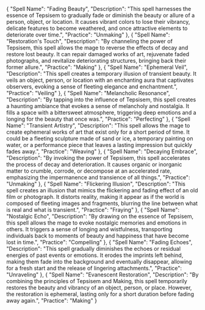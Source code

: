 {
  "Spell Name": "Fading Beauty",
  "Description": "This spell harnesses the essence of Tepsisem to gradually fade or diminish the beauty or allure of a person, object, or location. It causes vibrant colors to lose their vibrancy, delicate features to become weathered, and once attractive elements to deteriorate over time.",
  "Practice": "Unmaking"
},
{
  "Spell Name": "Restoration's Touch",
  "Description": "By channeling the power of Tepsisem, this spell allows the mage to reverse the effects of decay and restore lost beauty. It can repair damaged works of art, rejuvenate faded photographs, and revitalize deteriorating structures, bringing back their former allure.",
  "Practice": "Making"
},
{
  "Spell Name": "Ephemeral Veil",
  "Description": "This spell creates a temporary illusion of transient beauty. It veils an object, person, or location with an enchanting aura that captivates observers, evoking a sense of fleeting elegance and enchantment.",
  "Practice": "Veiling"
},
{
  "Spell Name": "Melancholic Resonance",
  "Description": "By tapping into the influence of Tepsisem, this spell creates a haunting ambiance that evokes a sense of melancholy and nostalgia. It fills a space with a bittersweet atmosphere, triggering deep emotions and a longing for the beauty that once was.",
  "Practice": "Perfecting"
},
{
  "Spell Name": "Transient Artistry",
  "Description": "This spell allows the mage to create ephemeral works of art that exist only for a short period of time. It could be a fleeting sculpture made of sand or ice, a temporary painting on water, or a performance piece that leaves a lasting impression but quickly fades away.",
  "Practice": "Weaving"
},
{
  "Spell Name": "Decaying Embrace",
  "Description": "By invoking the power of Tepsisem, this spell accelerates the process of decay and deterioration. It causes organic or inorganic matter to crumble, corrode, or decompose at an accelerated rate, emphasizing the impermanence and transience of all things.",
  "Practice": "Unmaking"
},
{
  "Spell Name": "Flickering Illusion",
  "Description": "This spell creates an illusion that mimics the flickering and fading effect of an old film or photograph. It distorts reality, making it appear as if the world is composed of fleeting images and fragments, blurring the line between what is real and what is transient.",
  "Practice": "Fraying"
},
{
  "Spell Name": "Nostalgic Echo",
  "Description": "By drawing on the essence of Tepsisem, this spell allows the mage to evoke nostalgic memories and emotions in others. It triggers a sense of longing and wistfulness, transporting individuals back to moments of beauty and happiness that have become lost in time.",
  "Practice": "Compelling"
},
{
  "Spell Name": "Fading Echoes",
  "Description": "This spell gradually diminishes the echoes or residual energies of past events or emotions. It erodes the imprints left behind, making them fade into the background and eventually disappear, allowing for a fresh start and the release of lingering attachments.",
  "Practice": "Unraveling"
},
{
  "Spell Name": "Evanescent Restoration",
  "Description": "By combining the principles of Tepsisem and Making, this spell temporarily restores the beauty and vibrancy of an object, person, or place. However, the restoration is ephemeral, lasting only for a short duration before fading away again.",
  "Practice": "Making"
}